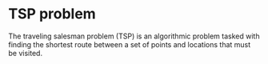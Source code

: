 # TSP problem
 The traveling salesman problem (TSP) is an algorithmic problem tasked with finding the shortest route between a set of points and locations that must be visited.
